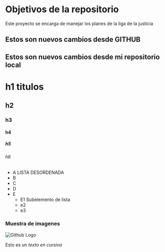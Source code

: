 # Objetivos de la repositorio

Este proyecto se encarga de manejar los planes de la liga de la justicia


## Estos son nuevos cambios desde GITHUB
## Estos son nuevos cambios desde mi repositorio local

# h1 titulos
## h2
### h3
#### h4
##### h5
###### h6

* A LISTA DESORDENADA
* B
* C
* D
* E
  * E1 Subelemento de lista
  * e2
  * e3

 ### Muestra de imagenes
![Github Logo](https://avatars.githubusercontent.com/u/583231?v=4)

Esto es un _texto_ *en cursiva*

